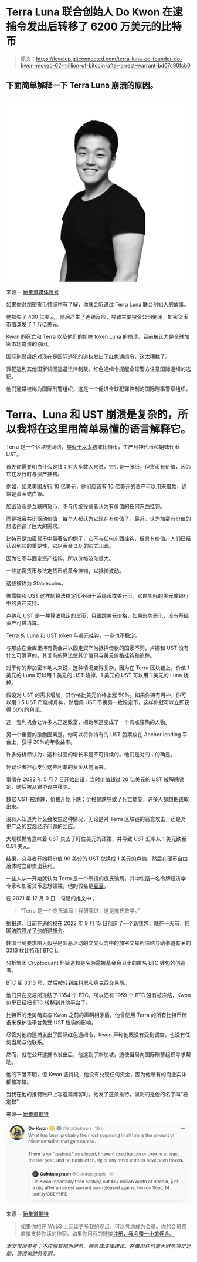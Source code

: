 # Terra Luna 联合创始人 Do Kwon 在逮捕令发出后转移了 6200 万美元的比特币

> 原文：<https://levelup.gitconnected.com/terra-luna-co-founder-do-kwon-moved-62-million-of-bitcoin-after-arrest-warrant-bd07c90fcb0>

## 下面简单解释一下 Terra Luna 崩溃的原因。

![](img/ea36e6a53661c212f8b186cebcd7a170.png)

来源— [跆拳道媒体账号](https://medium.com/@dokwon)

如果你对加密货币领域稍有了解，你就会听说过 Terra Luna 联合创始人的故事。

他损失了 400 亿美元，随后产生了连锁反应，导致主要投资公司倒闭，加密货币市值蒸发了 1 万亿美元。

Kwon 的死亡和 Terra 以及他们的姐妹 token Luna 的崩溃，目前被认为是全球加密市场崩溃的原因。

国际刑警组织对现在是国际逃犯的道权发出了红色通缉令，这太糟糕了。

罪犯逃到其他国家试图逃避法律制裁。红色通缉令提醒全球警方注意国际通缉的逃犯。

他们通常被称为国际刑警组织，这是一个促进全球犯罪控制的国际刑事警察组织。

# Terra、Luna 和 UST 崩溃是复杂的，所以我将在这里用简单易懂的语言解释它。

Terra 是一个区块链网络，[类似于以太坊](https://www.forbes.com/sites/qai/2022/09/15/can-ethereum-and-dogecoin-survive-a-global-recession/)或比特币，生产月神代币和姐妹代币 UST。

首先你需要明白什么是钱；对大多数人来说，它只是一张纸。但货币有价值，因为它在发行时与资产挂钩。

例如，如果美国发行 10 亿美元，他们应该有 10 亿美元的资产可以用来借款，通常是黄金或白银。

加密货币是互联网货币，不与传统投资者认为有价值的任何东西挂钩。

而是社会共识驱动价值；每个人都认为它现在有价值了。最近，认为加密有价值的想法创造了巨大的需求。

比特币是加密货币中最著名的例子，它不与任何东西挂钩，但具有价值。人们已经认识到它的重要性，它以黄金 2.0 的形式出现。

因为它不与固定资产挂钩，所以价格波动很大。

一些加密货币与法定货币或黄金挂钩，以抵御波动。

这些被称为 Stablecoins。

像露娜和 UST 这样的算法稳定币不同于系绳币或美元币，它由实际的美元或银行中的资产支持。

卢纳和 UST 是一种算法稳定的货币，只跟踪美元价格，如果形势恶化，没有基础资产可供清算。

Terra 的 Luna 和 UST token 与美元挂钩，一点也不稳定。

与那些在金库里持有黄金并以固定资产为抵押借款的国家不同，卢娜和 UST 没有什么可清算的。其复杂的算法使其价值只与美元价格挂钩和追踪。

对于你的非加密本地人来说，这种情况变得复杂，因为在 Terra 区块链上，价值 1 美元的 Luna 可以用 1 美元的 UST 烧掉，1 美元的 UST 可以用 1 美元的 Luna 烧掉。

假设对 UST 的需求增加，其价格比美元价格上涨 50%。如果你持有月神，你可以用 1.5 UST 币烧掉月神，然后用 UST 币换另一枚稳定币，这样你就可以立即获得 50%的利润。

这一套利机会让许多人迅速致富，把跆拳道变成了一个有点狂热的人物。

另一个重要的激励因素是，你可以将你持有的 UST 股票放在 Anchor lending 平台上，获得 20%的年收益率。

许多分析师认为，这种过高的增长率是不可持续的。他们是对的；的确是。

怀疑论者担心支付这些利率的资金从何而来。

事情在 2022 年 5 月 7 日开始出错，当时价值超过 20 亿美元的 UST 被解除锁定，随后被从锚协议中移除。

数亿 UST 被清算，价格开始下跌；价格暴跌导致了死亡螺旋，许多人都想把钱取出来。

没有人知道为什么会发生这种情况，无论是对 Terra 区块链的恶意攻击，还是对更广泛的宏观经济问题的回应。

大规模抛售意味着 UST 失去了盯住美元的政策，并导致 UST 汇率从 1 美元跌至 0.91 美元。

结果，交易者开始将价值 90 美分的 UST 兑换成 1 美元的卢纳，然后在硬币自由落体时立即卖出获利。

一些人从一开始就认为 Terra 是一个所谓的庞氏骗局，其中包括一名令牌经济学专家和加密货币思想领袖，他的假名是[豆豆](https://twitter.com/beaniemaxi)。

在 2021 年 12 月 9 日一句话的推文中；

> “Terra 是一个庞氏骗局；我研究过，这是庞氏数学。”

据报道，目前在逃的权在 2022 年 9 月 15 日创造了一个新钱包，就在一天前，[韩国法院签发了他的逮捕令](https://cointelegraph.com/news/south-korea-issues-arrest-warrant-for-terra-founder-do-kwon)。

韩国当局要求陷入似乎是邪恶活动的交叉火力中的加密交易所冻结与跆拳道有关的 3313 枚比特币( [BTC](https://cointelegraph.com/bitcoin-price) )。

分析集团 Cryptoquant 怀疑道权是名为露娜基金会卫士的匿名 BTC 钱包的创造者。

BTC 街 3313 号，然后被转到库科恩和奥克西交易所。

他们只在交易所冻结了 1354 个 BTC，所以还有 1959 个 BTC 没有被冻结，Kwon 似乎已经把 BTC 转移到其他平台了。

比特币的走势确实与 Kwon 之前的声明相矛盾，他曾使用 Terra 的所有比特币储备来保护该平台免受 UST 脱钩的影响。

尽管对他的逮捕发出了国际红色通缉令，Kwon 声称他既没有受到调查，也没有任何当局与他联系。

然而，就在公开逮捕令发出后，他逃到了新加坡，迫使当局向国际刑警组织寻求帮助。

他的下落不明，但 Kwon 坚持说，他没有兑现任何资金，因为他所有的商业实体都被冻结。

当我在他的推特账户上写这篇博客时，他发了这条推特，讽刺的是他的名字叫“稳定权”

来源— [跆拳道推特](https://twitter.com/stablekwon)

![](img/09596ba7990ed8a4b806f97bdcef8df0.png)

来源— [跆拳道推特](https://twitter.com/stablekwon)

> 如果你想在 Web3 上阅读更多我的观点，可以考虑成为会员。你的会员费直接支持你读的作家。如果你用我的链接[注册，我会赚一小笔佣金。](https://medium.com/@jayden_levitt/membership)

*本文仅供参考；不应将其视为财务、税务或法律建议。在做出任何重大财务决定之前，请咨询财务专家。*